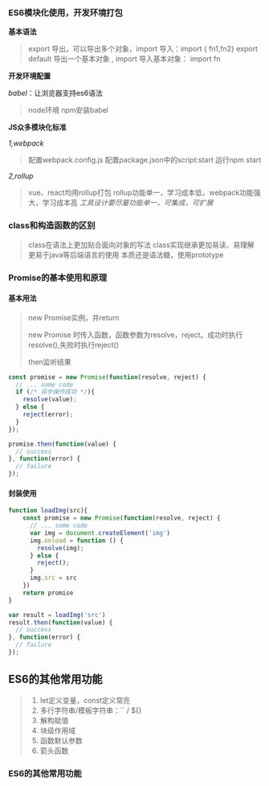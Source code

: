 ### ES6模块化使用，开发环境打包
**基本语法**

> export 导出，可以导出多个对象，import 导入：import { fn1,fn2}
> export default 导出一个基本对象 , import 导入基本对象： import fn

**开发环境配置**

 _babel_：让浏览器支持es6语法

>  node环境
>  npm安装babel


**JS众多模块化标准**

_1,webpack_

> 配置webpack.config.js
> 配置package.json中的script:start
> 运行npm start

_2,rollup_

> vue、react均用rollup打包
> rollup功能单一，学习成本低，webpack功能强大，学习成本高
_工具设计要尽量功能单一，可集成，可扩展_

### class和构造函数的区别

> class在语法上更加贴合面向对象的写法
> class实现继承更加易读、易理解
> 更易于java等后端语言的使用
> 本质还是语法糖，使用prototype
### Promise的基本使用和原理
#### 基本用法
> new Promise实例，并return
> 
> new Promise 时传入函数，函数参数为resolve，reject。成功时执行resolve(),失败时执行reject()
> 
> then监听结果


```JavaScript
const promise = new Promise(function(resolve, reject) {
  // ... some code
  if (/* 异步操作成功 */){
    resolve(value);
  } else {
    reject(error);
  }
});

promise.then(function(value) {
  // success
}, function(error) {
  // failure
});
```
#### 封装使用
```JavaScript
function loadImg(src){
    const promise = new Promise(function(resolve, reject) {
      // ... some code
      var img = document.createElement('img')
      img.onload = function () {
        resolve(img);
      } else {
        reject();
      }
      img.src = src
    })
    return promise
}

var result = loadImg('src')
result.then(function(value) {
  // success
}, function(error) {
  // failure
});
```

## ES6的其他常用功能

> 1. let定义变量，const定义常亮
> 1. 多行字符串/模板字符串：`` / ${}
> 1. 解构赋值
> 1. 块级作用域
> 1. 函数默认参数
> 1. 箭头函数

### ES6的其他常用功能
